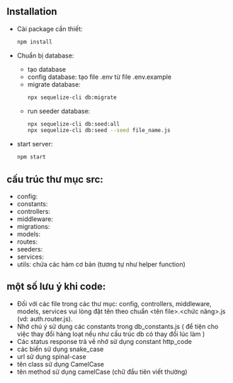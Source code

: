 ## Installation
- Cài package cần thiết:
    ```bash
    npm install
    ```

- Chuẩn bị database:
    - tạo database
    - config database: tạo file .env từ file .env.example
    - migrate database:
        ```bash
        npx sequelize-cli db:migrate
        ```
    - run seeder database:
        ```bash
        npx sequelize-cli db:seed:all
        npx sequelize-cli db:seed --seed file_name.js
        ```
- start server:
    ```bash
    npm start
    ```
## cấu trúc thư mục src:
- config: 
- constants: 
- controllers:
- middleware:
- migrations:
- models:
- routes:
- seeders:
- services:
- utils: chứa các hàm cơ bản (tương tự như helper function)

## một số lưu ý khi code:
- Đối với các file trong các thư mục: config, controllers, middleware, models, services vui lòng đặt tên theo chuẩn <tên file>.<chức năng>.js (vd: auth.router.js).
- Nhớ chú ý sử dụng các constants trong db_constants.js ( để tiện cho việc thay đổi hàng loạt nếu như cấu trúc db có thay đổi lúc làm )
- Các status response trả về nhớ sử dụng constant http_code
- các biến sử dụng snake_case
- url sử dụng spinal-case
- tên class sử dụng CamelCase
- tên method sử dụng camelCase (chữ đầu tiên viết thường)